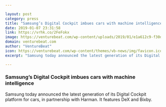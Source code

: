 ```yaml
---

layout: post
category: press
title: "Samsung’s Digital Cockpit imbues cars with machine intelligence"
date: 2019-01-07 23:31:58
link: https://vrhk.co/2FeFokx
image: https://venturebeat.com/wp-content/uploads/2019/01/e1a612c9-f30d-4a3f-a56b-01c1efbdc806.png?w=1200&strip=all
domain: venturebeat.com
author: "VentureBeat"
icon: https://venturebeat.com/wp-content/themes/vb-news/img/favicon.ico
excerpt: "Samsung today announced the latest generation of its Digital Cockpit platform for cars, in partnership with Harman. It features DeX and Bixby."

---
```


### Samsung’s Digital Cockpit imbues cars with machine intelligence

Samsung today announced the latest generation of its Digital Cockpit platform for cars, in partnership with Harman. It features DeX and Bixby.
